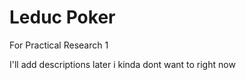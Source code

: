 # Leduc Poker

For Practical Research 1

I'll add descriptions later i kinda dont want to right now
